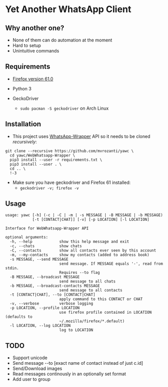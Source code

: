 # Yet Another WhatsApp Client

## Why another one?

- None of them can do automation at the moment
- Hard to setup
- Unintuitive commands

## Requirements

- [Firefox version 61.0](https://download-installer.cdn.mozilla.net/pub/firefox/releases/61.0.2/linux-x86_64/en-US/firefox-61.0.2.tar.bz2)

- Python 3

- GeckoDriver 
  - `sudo pacman -S geckodriver` on Arch Linux

## Installation

- This project uses [WhatsApp-Wrapper](https://github.com/mukulhase/WebWhatsapp-Wrapper) API so it needs to be cloned *recursively*:

```
git clone --recursive https://github.com/mvrozanti/yawc \
  cd yawc/WebWhatsapp-Wrapper \
  pip3 install --user -r requirements.txt \
  pip3 install --user . \
  cd .. \
  !-3
```

- Make sure you have geckodriver and Firefox 61 installed:
  - `geckodriver -v; firefox -v`

## Usage

```
usage: yawc [-h] (-c | -C | -m | -s MESSAGE | -B MESSAGE | -b MESSAGE)
            [-t [CONTACT|CHAT]] [-v] [-p LOCATION] [-l LOCATION]

Interface for WebWhatsapp-Wrapper API

optional arguments:
  -h, --help            show this help message and exit
  -c, --chats           show chats
  -C, --contacts        show all contacts ever seen by this account
  -m, --my-contacts     show my contacts (added to address book)
  -s MESSAGE, --send MESSAGE
                        send message. If MESSAGE equals '-', read from stdin.
                        Requires --to flag
  -B MESSAGE, --broadcast MESSAGE
                        send message to all chats
  -b MESSAGE, --broadcast-contacts MESSAGE
                        send message to all contacts
  -t [CONTACT|CHAT], --to [CONTACT|CHAT]
                        apply command to this CONTACT or CHAT
  -v, --verbose         verbose logging
  -p LOCATION, --profile LOCATION
                        use firefox profile contained in LOCATION (defaults to
                        ~/.mozilla/firefox/*.default)
  -l LOCATION, --log LOCATION
                        log to LOCATION
```

## TODO

- Support unicode
- Send message --to [exact name of contact instead of just c.id]
- Send/Download images
- Read messages continously in an optionally set format
- Add user to group
